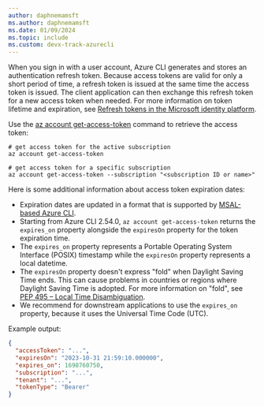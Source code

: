 ```yaml
---
author: daphnemamsft
ms.author: daphnemamsft
ms.date: 01/09/2024
ms.topic: include
ms.custom: devx-track-azurecli
---
```


When you sign in with a user account, Azure CLI generates and stores an authentication refresh token. Because access tokens are valid for only a short period of time, a refresh token is issued at the same time the access token is issued. The client application can then exchange this refresh token for a new access token when needed. For more information on token lifetime and expiration, see [Refresh tokens in the Microsoft identity platform](/azure/active-directory/develop/refresh-tokens).

Use the [az account get-access-token](/cli/azure/account#az-account-get-access-token) command to retrieve the access token: 

```azurecli
# get access token for the active subscription
az account get-access-token

# get access token for a specific subscription
az account get-access-token --subscription "<subscription ID or name>"
```

Here is some additional information about access token expiration dates:

* Expiration dates are updated in a format that is supported by [MSAL-based Azure CLI](../msal-based-azure-cli.md).
* Starting from Azure CLI 2.54.0, `az account get-access-token` returns the `expires_on` property alongside the `expiresOn` property for the token expiration time.
* The `expires_on` property represents a Portable Operating System Interface (POSIX) timestamp while the `expiresOn` property represents a local datetime.
* The `expiresOn` property doesn't express "fold" when Daylight Saving Time ends. This can cause problems in countries or regions where Daylight Saving Time is adopted. For more information on "fold", see [PEP 495 – Local Time Disambiguation](https://peps.python.org/pep-0495/).
* We recommend for downstream applications to use the `expires_on` property, because it uses the Universal Time Code (UTC). 

Example output:

```json
{
  "accessToken": "...",
  "expiresOn": "2023-10-31 21:59:10.000000",
  "expires_on": 1698760750,
  "subscription": "...",
  "tenant": "...",
  "tokenType": "Bearer"
}
```
